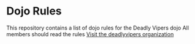Dojo Rules
==========

This repository contains a list of dojo rules for the Deadly Vipers dojo
All members should read the rules
[Visit the deadlyvipers organization](https://github.com/deadlyvipers)

